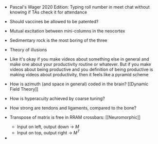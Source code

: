 - Pascal's Wager 2020 Edition: Typing roll number in meet chat without knowing if TAs check it for attendance

- Should vaccines be allowed to be patented?

- Mutual excitation between mini-columns in the neocortex

- Sedimentary rock is the most boring of the three

- Theory of illusions

- Like it's okay if you make videos about something else in general and make one about your productivity routine or whatever. But if you make videos about being productive and you definition of being productive is making videos about productivity, then it feels like a pyramid scheme

- How is azimuth (and space in general) coded in the brain? [[Dynamic Field Theory]]

- How is hyperacuity achieved by coarse tuning?

- How strong are tendons and ligaments, compared to the bone?

- Transpose of matrix is free in RRAM crossbars: [[Neuromorphic]]
	- Input on left, output down -> $M$
	- Input on top, output right -> $M^T$

- 





